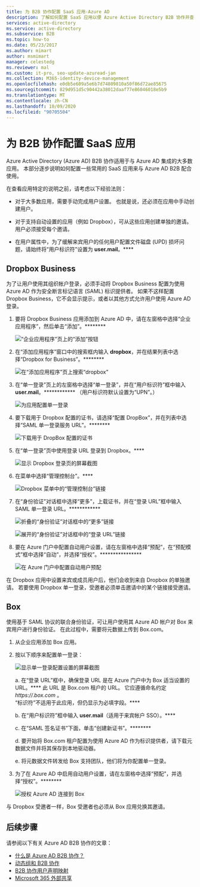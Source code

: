 ```yaml
---
title: 为 B2B 协作配置 SaaS 应用-Azure AD
description: 了解如何配置 SaaS 应用以便 Azure Active Directory B2B 协作并查看其他可用资源。
services: active-directory
ms.service: active-directory
ms.subservice: B2B
ms.topic: how-to
ms.date: 05/23/2017
ms.author: mimart
author: msmimart
manager: celestedg
ms.reviewer: mal
ms.custom: it-pro, seo-update-azuread-jan
ms.collection: M365-identity-device-management
ms.openlocfilehash: e0db5e609a5e6b7d74809810a50f86d72ae85675
ms.sourcegitcommit: 829d951d5c90442a38012daaf77e86046018e5b9
ms.translationtype: MT
ms.contentlocale: zh-CN
ms.lasthandoff: 10/09/2020
ms.locfileid: "90705504"
---
```

# <a name="configure-saas-apps-for-b2b-collaboration"></a>为 B2B 协作配置 SaaS 应用

Azure Active Directory (Azure AD) B2B 协作适用于与 Azure AD 集成的大多数应用。 本部分逐步说明如何配置一些常用的 SaaS 应用来与 Azure AD B2B 配合使用。

在查看应用特定的说明之前，请考虑以下经验法则：

* 对于大多数应用，需要手动完成用户设置。 也就是说，还必须在应用中手动创建用户。

* 对于支持自动设置的应用（例如 Dropbox），可从这些应用创建单独的邀请。 用户必须接受每个邀请。

* 在用户属性中，为了缓解来宾用户的任何用户配置文件磁盘 (UPD) 损坏问题，请始终将“用户标识符”设置为 **user.mail**。****


## <a name="dropbox-business"></a>Dropbox Business

为了让用户使用其组织帐户登录，必须手动将 Dropbox Business 配置为使用 Azure AD 作为安全断言标记语言 (SAML) 标识提供者。 如果不这样配置 Dropbox Business，它不会显示提示，或者以其他方式允许用户使用 Azure AD 登录。

1. 要将 Dropbox Business 应用添加到 Azure AD 中，请在左窗格中选择“企业应用程序”，然后单击“添加”。********

   ![“企业应用程序”页上的“添加”按钮](media/configure-saas-apps/add-dropbox.png)

2. 在“添加应用程序”窗口中的搜索框内输入 **dropbox**，并在结果列表中选择“Dropbox for Business”。********

   ![在“添加应用程序”页上搜索“dropbox”](media/configure-saas-apps/add-app-dialog.png)

3. 在“单一登录”页上的左窗格中选择“单一登录”，并在“用户标识符”框中输入 **user.mail**。************ （用户标识符默认设置为“UPN”。）

   ![为应用配置单一登录](media/configure-saas-apps/configure-app-sso.png)

4. 要下载用于 Dropbox 配置的证书，请选择“配置 DropBox”，并在列表中选择“SAML 单一登录服务 URL”。********

   ![下载用于 DropBox 配置的证书](media/configure-saas-apps/download-certificate.png)

5. 在“单一登录”页中使用登录 URL 登录到 Dropbox。****

   ![显示 Dropbox 登录页的屏幕截图](media/configure-saas-apps/sign-in-to-dropbox.png)

6. 在菜单中选择“管理控制台”。****

   ![Dropbox 菜单中的“管理控制台”链接](media/configure-saas-apps/dropbox-menu.png)

7. 在“身份验证”对话框中选择“更多”，上载证书，并在“登录 URL”框中输入 SAML 单一登录 URL。************

   ![折叠的“身份验证”对话框中的“更多”链接](media/configure-saas-apps/dropbox-auth-01.png)

   ![展开的“身份验证”对话框中的“登录 URL”链接](media/configure-saas-apps/paste-single-sign-on-URL.png)

8. 要在 Azure 门户中配置自动用户设置，请在左窗格中选择“预配”，在“预配模式”框中选择“自动”，并选择“授权”。****************

   ![在 Azure 门户中配置自动用户预配](media/configure-saas-apps/set-up-automatic-provisioning.png)

在 Dropbox 应用中设置来宾或成员用户后，他们会收到来自 Dropbox 的单独邀请。 若要使用 Dropbox 单一登录，受邀者必须单击邀请中的某个链接接受邀请。

## <a name="box"></a>Box
使用基于 SAML 协议的联合身份验证，可让用户使用其 Azure AD 帐户对 Box 来宾用户进行身份验证。 在此过程中，需要将元数据上传到 Box.com。

1. 从企业应用添加 Box 应用。

2. 按以下顺序来配置单一登录：

   ![显示单一登录配置设置的屏幕截图](media/configure-saas-apps/configure-box-sso.png)

   a. 在“登录 URL”框中，确保登录 URL 是在 Azure 门户中为 Box 适当设置的 URL。**** 此 URL 是 Box.com 租户的 URL。 它应遵循命名约定 *https://.box.com* 。  
   “标识符”不适用于此应用，但仍显示为必填字段。****

   b. 在“用户标识符”框中输入 **user.mail**（适用于来宾帐户 SSO）。****

   c. 在“SAML 签名证书”下面，单击“创建新证书”。********

   d. 要开始将 Box.com 租户配置为使用 Azure AD 作为标识提供者，请下载元数据文件并将其保存到本地驱动器。

   e. 将元数据文件转发给 Box 支持团队，他们将为你配置单一登录。

3. 为了在 Azure AD 中启用自动用户设置，请在左窗格中选择“预配”，并选择“授权”。********

   ![授权 Azure AD 连接到 Box](media/configure-saas-apps/auth-azure-ad-to-connect-to-box.png)

与 Dropbox 受邀者一样，Box 受邀者也必须从 Box 应用兑换其邀请。

## <a name="next-steps"></a>后续步骤

请参阅以下有关 Azure AD B2B 协作的文章：

- [什么是 Azure AD B2B 协作？](what-is-b2b.md)
- [动态组和 B2B 协作](use-dynamic-groups.md)
- [B2B 协作用户声明映射](claims-mapping.md)
- [Microsoft 365 外部共享](o365-external-user.md)

